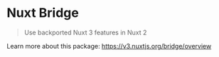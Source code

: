 # Nuxt Bridge

> Use backported Nuxt 3 features in Nuxt 2

Learn more about this package: <https://v3.nuxtjs.org/bridge/overview>
